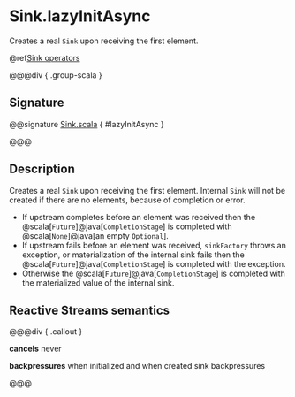 # Sink.lazyInitAsync

Creates a real `Sink` upon receiving the first element. 

@ref[Sink operators](../index.md#sink-operators)

@@@div { .group-scala }

## Signature

@@signature [Sink.scala](/akka-stream/src/main/scala/akka/stream/scaladsl/Sink.scala) { #lazyInitAsync }

@@@

## Description

Creates a real `Sink` upon receiving the first element. Internal `Sink` will not be created if there are no elements,
because of completion or error.

- If upstream completes before an element was received then the @scala[`Future`]@java[`CompletionStage`] is completed with @scala[`None`]@java[an empty `Optional`].
- If upstream fails before an element was received, `sinkFactory` throws an exception, or materialization of the internal
  sink fails then the @scala[`Future`]@java[`CompletionStage`] is completed with the exception.
- Otherwise the @scala[`Future`]@java[`CompletionStage`] is completed with the materialized value of the internal sink.

## Reactive Streams semantics

@@@div { .callout }

**cancels** never

**backpressures** when initialized and when created sink backpressures

@@@


